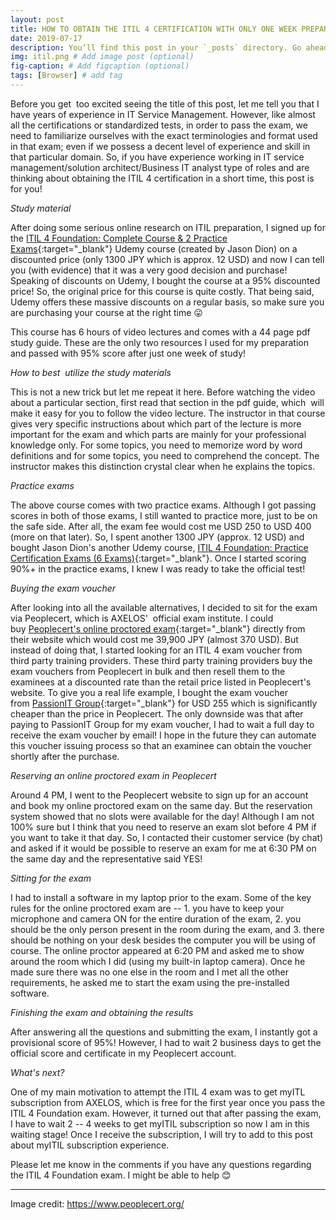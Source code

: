 ```yaml
---
layout: post
title: HOW TO OBTAIN THE ITIL 4 CERTIFICATION WITH ONLY ONE WEEK PREPARATION AND A LOW COST INVESTMENT
date: 2019-07-17 
description: You’ll find this post in your `_posts` directory. Go ahead and edit it and re-build the site to see your changes. # Add post description (optional)
img: itil.png # Add image post (optional)
fig-caption: # Add figcaption (optional)
tags: [Browser] # add tag
---
```

Before you get  too excited seeing the title of this post, let me tell you that I have years of experience in IT Service Management. However, like almost all the certifications or standardized tests, in order to pass the exam, we need to familiarize ourselves with the exact terminologies and format used in that exam; even if we possess a decent level of experience and skill in that particular domain. So, if you have experience working in IT service management/solution architect/Business IT analyst type of roles and are thinking about obtaining the ITIL 4 certification in a short time, this post is for you!

*Study material*

After doing some serious online research on ITIL preparation, I signed up for the [ITIL 4 Foundation: Complete Course & 2 Practice Exams](https://www.udemy.com/itil4-foundation/){:target="_blank"} Udemy course (created by Jason Dion) on a discounted price (only 1300 JPY which is approx. 12 USD) and now I can tell you (with evidence) that it was a very good decision and purchase! Speaking of discounts on Udemy, I bought the course at a 95% discounted price! So, the original price for this course is quite costly. That being said, Udemy offers these massive discounts on a regular basis, so make sure you are purchasing your course at the right time 😛

This course has 6 hours of video lectures and comes with a 44 page pdf study guide. These are the only two resources I used for my preparation and passed with 95% score after just one week of study!

*How to best  utilize the study materials*

This is not a new trick but let me repeat it here. Before watching the video about a particular section, first read that section in the pdf guide, which  will make it easy for you to follow the video lecture. The instructor in that course gives very specific instructions about which part of the lecture is more important for the exam and which parts are mainly for your professional knowledge only. For some topics, you need to memorize word by word definitions and for some topics, you need to comprehend the concept. The instructor makes this distinction crystal clear when he explains the topics.

*Practice exams*

The above course comes with two practice exams. Although I got passing scores in both of those exams, I still wanted to practice more, just to be on the safe side. After all, the exam fee would cost me USD 250 to USD 400 (more on that later). So, I spent another 1300 JPY (approx. 12 USD) and bought Jason Dion's another Udemy course, [ITIL 4 Foundation: Practice Certification Exams (6 Exams)](https://www.udemy.com/itil-4-foundation-exam/){:target="_blank"}. Once I started scoring 90%+ in the practice exams, I knew I was ready to take the official test!

*Buying the exam voucher*

After looking into all the available alternatives, I decided to sit for the exam via Peoplecert, which is AXELOS'  official exam institute. I could buy [Peoplecert's online proctored exam](https://www.peoplecert.org/jp/browse-certifications/it-governance-and-service-management/ITIL-1/itil-4-foundation-2565){:target="_blank"} directly from their website which would cost me 39,900 JPY (almost 370 USD). But instead of doing that, I started looking for an ITIL 4 exam voucher from third party training providers. These third party training providers buy the exam vouchers from Peoplecert in bulk and then resell them to the examinees at a discounted rate than the retail price listed in Peoplecert's website. To give you a real life example, I bought the exam voucher from [PassionIT Group](https://www.passionitgroup.com/product/itil4-foundation-exam-voucher/){:target="_blank"} for USD 255 which is significantly cheaper than the price in Peoplecert. The only downside was that after paying to PassionIT Group for my exam voucher, I had to wait a full day to receive the exam voucher by email! I hope in the future they can automate this voucher issuing process so that an examinee can obtain the voucher shortly after the purchase.

*Reserving an online proctored exam in Peoplecert*

Around 4 PM, I went to the Peoplecert website to sign up for an account and book my online proctored exam on the same day. But the reservation system showed that no slots were available for the day! Although I am not 100% sure but I think that you need to reserve an exam slot before 4 PM if you want to take it that day. So, I contacted their customer service (by chat) and asked if it would be possible to reserve an exam for me at 6:30 PM on the same day and the representative said YES!

*Sitting for the exam*

I had to install a software in my laptop prior to the exam. Some of the key rules for the online proctored exam are -- 1. you have to keep your microphone and camera ON for the entire duration of the exam, 2. you should be the only person present in the room during the exam, and 3. there should be nothing on your desk besides the computer you will be using of course. The online proctor appeared at 6:20 PM and asked me to show around the room which I did (using my built-in laptop camera). Once he made sure there was no one else in the room and I met all the other requirements, he asked me to start the exam using the pre-installed software.

*Finishing the exam and obtaining the results*

After answering all the questions and submitting the exam, I instantly got a provisional score of 95%! However, I had to wait 2 business days to get the official score and certificate in my Peoplecert account.

*What's next?*

One of my main motivation to attempt the ITIL 4 exam was to get myITL subscription from AXELOS, which is free for the first year once you pass the ITIL 4 Foundation exam. However, it turned out that after passing the exam, I have to wait 2 -- 4 weeks to get myITIL subscription so now I am in this waiting stage! Once I receive the subscription, I will try to add to this post about myITIL subscription experience.

Please let me know in the comments if you have any questions regarding the ITIL 4 Foundation exam. I might be able to help 😊

------------------

Image credit: https://www.peoplecert.org/